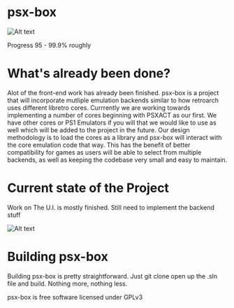 # psx-box
![Alt text](  http://i.imgur.com/mkp3JJb.jpg "psx-box")

Progress 95 - 99.9% roughly
 

# What's already been done?

Alot of the front-end work has already been finished. psx-box is a project that will
incorporate mutliple emulation backends similar to how retroarch uses different
libretro cores. Currrently we are working towards implementing a number of cores
beginning with PSXACT as our first. We have other cores or PS1 Emulators if you will
that we would like to use as well which will be added to the project in the future.
Our design methodology is to load the cores as a library and psx-box will interact 
with the core emulation code that way. This has the benefit of better compatibility 
for games as users will be able to select from multiple backends, as well as keeping
the codebase very small and easy to maintain.


# Current state of the Project

Work on The U.I. is mostly finished. Still need to implement the backend stuff

![Alt text](  http://i.imgur.com/2ONDlMw.png "psx-box")



# Building psx-box

Building psx-box is pretty straightforward. Just git clone open up the .sln file
and build. Nothing more, nothing less.


psx-box is free software licensed under GPLv3





